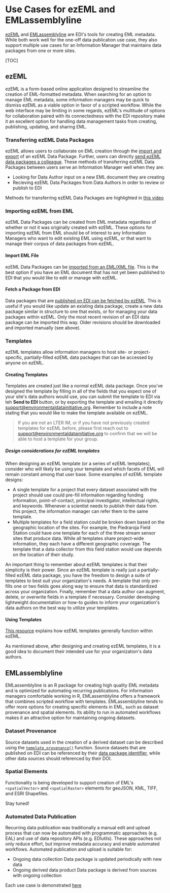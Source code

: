 # Use Cases for ezEML and EMLassemblyline

[ezEML](templates/resources/creating-metadata-for-publication#ezeml) and [EMLassemblyline](templates/resources/creating-metadata-for-publication#emlassemblyline) are EDI's tools for creating EML metadata. While both work well for the one-off data publication use case, they also support multiple use cases for an Information Manager that maintains data packages from one or more sites.

[TOC]

## ezEML

ezEML is a form-based online application designed to streamline the creation of EML-formatted metadata. When searching for an option to manage EML metadata, some information managers may be quick to dismiss ezEML as a viable option in favor of a scripted workflow. While the web interface may be limiting in some regards, ezEML's multitude of options for collaboration paired with its connectedness with the EDI repository make it an excellent option for handling data management tasks from creating, publishing, updating, and sharing EML.

### Transferring ezEML Data Packages

ezEML allows users to collaborate on EML creation through the [import and export](https://ezeml.edirepository.org/static/user_guide/importing.pdf?version=2022.04.25) of an ezEML Data Package. Further, users can directly [send ezEML data packages a colleague](https://ezeml.edirepository.org/static/user_guide/send_to_colleague.pdf?version=2022.04.25). These methods of transferring ezEML Data Packages between users serve an Information Manager well when they are:
 * Looking for Data Author input on a new EML document they are creating
 * Recieving ezEML Data Packages from Data Authors in order to review or publish to EDI

Methods for transferring ezEML Data Packages are highlighted in [this video](https://youtu.be/ouacOxpL0V4)

### Importing ezEML from EML

ezEML Data Packages can be created from EML metadata regardless of whether or not it was originally created with ezEML. These options for importing ezEML from EML should be of interest to any Information Managers who want to edit existing EML using ezEML, or that want to manage their corpus of data packages from ezEML.

#### Import EML File

ezEML Data Packages can be [imported from an EML/XML file](https://ezeml.edirepository.org/static/user_guide/importing_xml.pdf?version=2022.04.25). This is the best option if you have an EML document that has not yet been published to EDI that you would like to edit or manage with ezEML. 

#### Fetch a Package from EDI

Data packages that are [published on EDI can be fetched by ezEML](https://ezeml.edirepository.org/static/user_guide/fetch.pdf?version=2022.04.25). This is useful if you would like update an existing data package, create a new data package similar in structure to one that exists, or for managing your data packages within ezEML. Only the most recent revision of an EDI data package can be imported this way. Older revisions should be downloaded and imported manually (see above).

### Templates

ezEML templates allow information managers to host site- or project-specific, partially-filled ezEML data packages that can be accessed by anyone on ezEML. 

#### Creating Templates

Templates are created just like a normal ezEML data package. Once you've designed the template by filling in all of the fields that you expect one of your site's data authors would use, you can submit the template to EDI via teh **Send to EDI** button, or by exporting the template and emailing it directly support@environmentaldatainitiative.org. Remember to include a note stating that you would like to make the template available on ezEML.

> If you are not an LTER IM, or if you have not previously created templates for ezEML before, please first reach out to support@environmentaldatainitiative.org to confirm that we will be able to host a template for your group.

##### Design considerations for ezEML templates

When designing an ezEML template (or a series of ezEML templates), consider who will likely be using your template and which facets of EML will remain constant among that user base. Some examples of ezEML template designs:
 * A single template for a project that every dataset associated with the project should use could pre-fill information regarding funding information, point-of-contact, principal investigator, intellectual rights, and keywords. Whenever a scientist needs to publish their data from this project, the information manager can refer them to the same template.
 * Multiple templates for a field station could be broken down based on the geographic location of the sites. For example, the Piedraroja Field Station could have one template for each of the three stream sensor sites that produce data. While all templates share project-wide information, they each have a different geographic coverage. The template that a data collector from this field station would use depends on the location of their study.

An important thing to remember about ezEML templates is that their simplicity is their power. Since an ezEML template is really just a partially-filled ezEML data package, you have the freedom to design a suite of templates to best suit your organization's needs. A template that only pre-fills one or two fields goes along way to ensure that data is standardized across your organization. Finally, remember that a data author can augment, delete, or overwrite fields in a template if necessary. Consider developing lightweight documentation or how-to guides to inform your organization's data authors on the best way to utilize your templates.

#### Using Templates

[This resource](https://ezeml.edirepository.org/static/user_guide/templates.pdf?version=2022.04.25) explains how ezEML templates generally function within ezEML.

As mentioned above, after designing and creating ezEML templates, it is a good idea to document their intended use for your organization's data authors.

## EMLassemblyline

EMLassemblyline is an R package for creating high quality EML metadata and is optimized for automating recurring publications. For information managers comfortable working in R, EMLassemblyline offers a framework that combines scripted workflow with templates. EMLassemblyline tends to offer more options for creating specific elements in EML, such as dataset provenance and spatial elements. Its ability to run in automated workflows makes it an attractive option for maintaining ongoing datasets.

### Dataset Provenance

Source datasets used in the creation of a derived dataset can be described using the [`template_provenance()`](https://ediorg.github.io/EMLassemblyline/reference/template_provenance.html) function. Source datasets that are published on EDI can be referenced by their [data package identifier](templates/resources/the-data-package#data-package-identifier), while other data sources should referenced by their DOI.

### Spatial Elements

Functionality is being developed to support creation of EML's `<spatialVector>` and `<spatialRaster>` elements for geoJSON, KML, TIFF, and ESRI Shapefiles.

Stay tuned!

### Automated Data Publication

Recurring data publication was traditionally a manual edit and upload process that can now be automated with programmatic approaches (e.g. EAL) and use of data repository APIs (e.g. EDIutils). These approaches not only reduce effort, but improve metadata accuracy and enable automated workflows. Automated publication and upload is suitable for:
 * Ongoing data collection Data package is updated periodically with new data
 * Ongoing derived data product Data package is derived from sources with ongoing collection

Each use case is demonstrated [here](https://ediorg.github.io/EMLassemblyline/articles/auto_pub.html)


